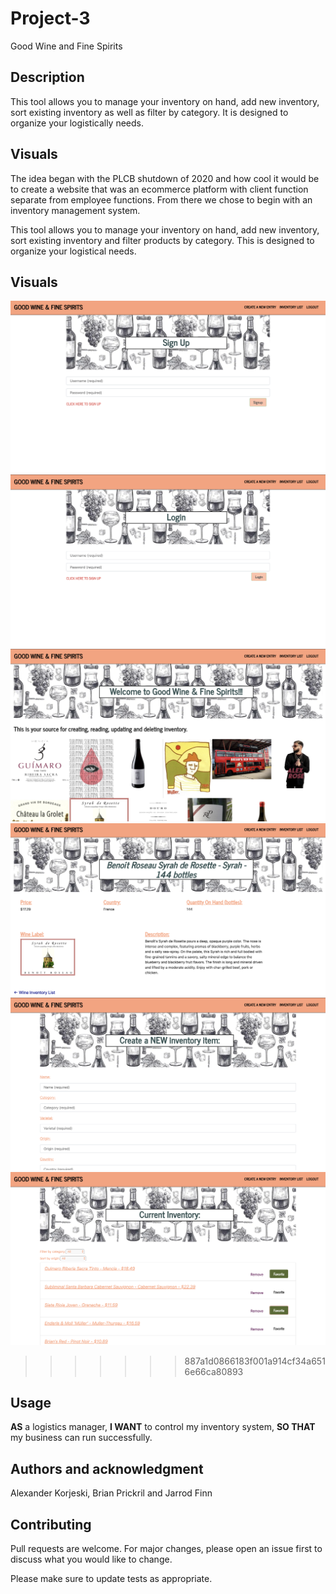 # Project-3

Good Wine and Fine Spirits

## Description

This tool allows you to manage your inventory on hand, add new inventory, sort existing inventory as well as filter by category. It is designed to organize your logistically needs. 

## Visuals

The idea began with the PLCB shutdown of 2020 and how cool it would be to create a website that was an ecommerce platform with client function separate from employee functions. From there we chose to begin with an inventory management system.

This tool allows you to manage your inventory on hand, add new inventory, sort existing inventory and filter products by category. This is designed to organize your logistical needs. 

## Visuals
![image1](./client/src/images/good-wine-flow/A.png)
![image2](./client/src/images/good-wine-flow/B.png)
![image3](./client/src/images/good-wine-flow/C.png)
![image4](./client/src/images/good-wine-flow/D.png)
![image5](./client/src/images/good-wine-flow/E.png)
![image6](./client/src/images/good-wine-flow/F.png)
>>>>>>> 887a1d0866183f001a914cf34a6516e66ca80893

## Usage
<strong>AS</strong> a logistics manager, <strong>I WANT</strong> to control my inventory system, <strong>SO THAT</strong> my business can run successfully.


## Authors and acknowledgment

Alexander Korjeski, Brian Prickril and Jarrod Finn

## Contributing

Pull requests are welcome. For major changes, please open an issue first to discuss what you would like to change.

Please make sure to update tests as appropriate.
